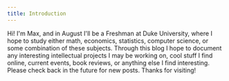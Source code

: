 ```yaml
---
title: Introduction
---
```

Hi! I'm Max, and in August I'll be a Freshman at Duke University, where I hope to study either math, economics, statistics, computer science, or some combination of these subjects. Through this blog I hope to document any interesting intellectual projects I may be working on, cool stuff I find online, current events, book reviews, or anything else I find interesting. Please check back in the future for new posts. Thanks for visiting!